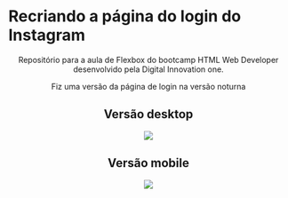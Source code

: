 
<h1>Recriando a página do login do Instagram</h1>

<center><p> Repositório para a aula de Flexbox do bootcamp HTML Web Developer desenvolvido pela Digital Innovation one.<p>
<p> Fiz uma versão da página de login na versão noturna <p/>
  
<h2>Versão desktop</h2>
<img src="https://user-images.githubusercontent.com/79284447/116480341-8ad88980-a857-11eb-939b-9f6b1358eca2.png"> 
<h2>Versão mobile</h2>
<img src="https://user-images.githubusercontent.com/79284447/116480345-8e6c1080-a857-11eb-9c3a-d191a6cc696c.png"></center>
